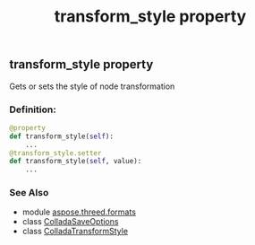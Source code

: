 ﻿---
title: transform_style property
second_title: Aspose.3D for Python via .NET API References
description: 
type: docs
weight: 90
url: /python-net/aspose.threed.formats/colladasaveoptions/transform_style/
is_root: false
---

## transform_style property


Gets or sets the style of node transformation
### Definition:
```python
@property
def transform_style(self):
    ...
@transform_style.setter
def transform_style(self, value):
    ...
```

### See Also
* module [aspose.threed.formats](../../)
* class [ColladaSaveOptions](/3d/python-net/aspose.threed.formats/colladasaveoptions)
* class [ColladaTransformStyle](/3d/python-net/aspose.threed.formats/colladatransformstyle)
